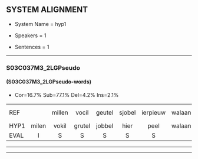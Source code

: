 
## SYSTEM ALIGNMENT

- System Name = hyp1

- Speakers = 1

- Sentences = 1

---

### S03C037M3_2LGPseudo

#### (S03C037M3_2LGPseudo-words)

- Cor=16.7%	Sub=77.1%	Del=4.2%	Ins=2.1%

|  |  |  |  |  |  |  |  |  |  |  |  |  |  |  |  |  |  |  |  |  |  |  |  |  |  |  |  |  |  |  |  |  |  |  |  |  |  |  |  |  |  |  |  |  |  |  |  |  |
|:--- |:---:|:---:|:---:|:---:|:---:|:---:|:---:|:---:|:---:|:---:|:---:|:---:|:---:|:---:|:---:|:---:|:---:|:---:|:---:|:---:|:---:|:---:|:---:|:---:|:---:|:---:|:---:|:---:|:---:|:---:|:---:|:---:|:---:|:---:|:---:|:---:|:---:|:---:|:---:|:---:|:---:|:---:|:---:|:---:|:---:|:---:|:---:|:---:|
| REF |  | millen | vocil | geutel | sjobel | ierpieuw | walaan | erke | haweel | saarweng | gevicht | eemde | bepoud | orstalk | veten | gefouw | vurpaand | nizung | * | fiewon | kneurem | vawaai | strellen*(strelen) | * | zwieten | foetbans | oonste | muider | grijnken | schielstaug | prilsood | vloender | milste | * | * | veurder | kloeien | ulen | * | orponk | schodig | ijpo | menuur | spreikje | * | *s | hiffreeuw | wooien |
| HYP1 | milen | vokil | grutel | jobbel | hier | peel | walaan | erke | haweel | sarwijn | gevicht | inde | bepaald | orstel | veiten | gefa | furpand | nusi | nee | fewo | kneuren | vawai | strelen | zweten | foet | tans | onste | muiler | grinken | scheelstog | brilsord | vlunder | milste | vur | der | vorder | kloeien | eulen | oorspron | oorpronk | schodig | ippo | menuur |  |  | vrijker | hefreel | wouen |
| EVAL | I | S | S | S | S | S |  |  |  | S |  | S | S | S | S | S | S | S | S | S | S | S | S | S | S | S | S | S | S | S | S | S |  | S | S | S |  | S | S | S |  | S |  | D | D | S | S | S |
---

---
